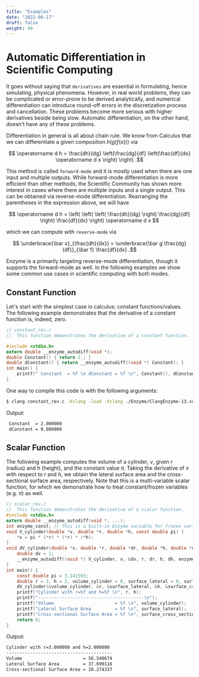 ```yaml
---
title: "Examples"
date: "2022-08-17"
draft: false
weight: 40
---
```


# Automatic Differentiation in Scientific Computing

It goes without saying that `derivatives` are essential in formulating, hence simulating, physical phenomena. However, in real world problems, they can be complicated or error-prone to be derived analytically, and numerical differentiation can introduce round-off errors in the discretization process and cancellation. These problems become more serious with higher derivatives beside being slow. Automatic differentiation, on the other hand, doesn't have any of these problems. 

Differentiation in general is all about chain rule. We know from Calculus that we can differentiate a given composition $h(g(f(x)))$ via 

$$ \operatorname d h = \frac{dh}{dg} \left(\frac{dg}{df} \left(\frac{df}{dx} \operatorname d x \right) \right) .$$

This method is called `forward-mode` and it is mostly used when there are one input and multiple outputs. While forward-mode differentiation is more efficient than other methods, the Scientific Community has shown more interest in cases where there are multiple inputs and a single output. This can be obtained via reverse-mode differentiation. Rearranging the parentheses in the expression above, we will have

$$ \operatorname d h = \left( \left( \left( \frac{dh}{dg} \right) \frac{dg}{df} \right) \frac{df}{dx} \right) \operatorname d x $$

which we can compute with `reverse-mode` via

$$ \underbrace{\bar x}_{\frac{dh}{dx}} = \underbrace{\bar g \frac{dg}{df}}_{\bar f} \frac{df}{dx} .$$

Enzyme is a primarily targeting reverse-mode differentiation, though it supports the forward-mode as well. In the following examples we show some common use cases in scientific computing with both modes.

## Constant Function

Let's start with the simplest case in calculus: constant functions/values. The following example demonstrates that the derivative of a constant function is, indeed, zero.

```c
// constant_rev.c
//  This function demonstrates the derivative of a constant function.

#include <stdio.h>
extern double __enzyme_autodiff(void *);
double Constant() { return 2.; }
double dConstant() { return __enzyme_autodiff((void *) Constant); }
int main() {
    printf(" Constant  = %f \n dConstant = %f \n", Constant(), dConstant());
}
```

One way to compile this code is with the following arguments:
```bash
$ clang constant_rev.c -Xclang -load -Xclang ./Enzyme/ClangEnzyme-13.so -O2 -flegacy-pass-manager 
```

Output:
```bash
 Constant  = 2.000000 
 dConstant = 0.000000 
```


## Scalar Function

The following example computes the volume of a cylinder, $v$, given $r$ (radius) and $h$ (height), and the constant value $\pi$.
Taking the derivative of $v$ with respect to $r$ and $h$, we obtain the lateral surface area and the cross-sectional surface area, respectively. Note that this is a multi-variable scalar function, for which we demonstrate how to treat constant/frozen variables (e.g. $\pi$) as well.

```c
// scalar_rev.c
//  This function demonstrates the derivative of a scalar function.
#include <stdio.h>
extern double __enzyme_autodiff(void *, ...);
int enzyme_const; // This is a built-in Enzyme variable for frozen variables
void V_cylinder(double *v, double *r, double *h, const double pi) {
    *v = pi * (*r) * (*r) * (*h);
}
void dV_cylinder(double *v, double *r, double *dr, double *h, double *dh, const double pi) {
    double dv = 1;
    __enzyme_autodiff((void *) V_cylinder, v, &dv, r, dr, h, dh, enzyme_const, pi);
}
int main() {
    const double pi = 3.141593;
    double r = 3, h = 2, volume_cylinder = 0, surface_lateral = 0, surface_cross_sectional = 0;
    dV_cylinder(&volume_cylinder, &r, &surface_lateral, &h, &surface_cross_sectional, pi);
    printf("Cylinder with r=%f and h=%f \n", r, h);
    printf("----------------------------------------\n");
    printf("Volume                       = %f \n", volume_cylinder);
    printf("Lateral Surface Area         = %f \n", surface_lateral);
    printf("Cross-sectional Surface Area = %f \n", surface_cross_sectional);
    return 0;
}
```

Output:
```bash
Cylinder with r=3.000000 and h=2.000000 
----------------------------------------
Volume                       = 56.548674 
Lateral Surface Area         = 37.699116 
Cross-sectional Surface Area = 28.274337 
```
